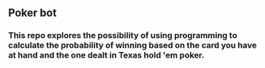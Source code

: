 ## Poker bot

### This repo explores the possibility of using programming to calculate the probability of winning based on the card you have at hand and the one dealt in Texas hold 'em poker.
